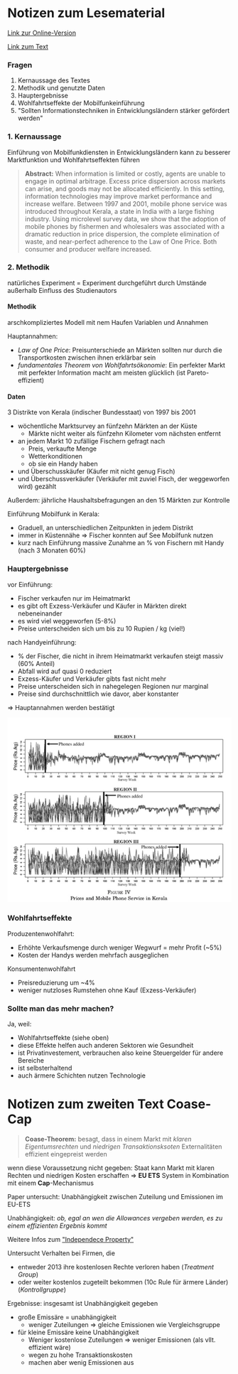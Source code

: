 # Notizen zum Lesematerial

[Link zur Online-Version](https://skriptum.github.io/vwl1/#/VL_VWL/2021-11-29-Lesenotizen)

[Link zum Text](https://web.stanford.edu/class/comm1a/readings/jensen-digital-divide.pdf)

### Fragen

1. Kernaussage des Textes
2. Methodik und genutzte Daten
3. Hauptergebnisse
4. Wohlfahrtseffekte der Mobilfunkeinführung
5. "Sollten Informationstechniken in Entwicklungsländern stärker gefördert werden"

### 1. Kernaussage

Einführung von Mobilfunkdiensten in Entwicklungsländern kann zu besserer Marktfunktion und Wohlfahrtseffekten führen

> **Abstract:** When information is limited or costly, agents are unable to engage in optimal arbitrage. Excess price dispersion across markets can arise, and goods may not be allocated efficiently. In this setting, information technologies may improve market performance and increase welfare. Between 1997 and 2001, mobile phone service was introduced throughout Kerala, a state in India with a large fishing industry. Using microlevel survey data, we show that the adoption of mobile phones by fishermen and wholesalers was associated with a dramatic reduction in price dispersion, the complete elimination of waste, and near-perfect adherence to the Law of One Price. Both consumer and producer welfare increased.

### 2. Methodik

natürliches Experiment = Experiment durchgeführt durch Umstände außerhalb Einfluss des Studienautors

#### Methodik

arschkompliziertes Modell mit nem Haufen Variablen und Annahmen

Hauptannahmen: 

- *Law of One Price*: Preisunterschiede an Märkten sollten nur durch die Transportkosten zwischen ihnen erklärbar sein
- *fundamentales Theorem von Wohlfahrtsökonomie*: Ein perfekter Markt mit perfekter Information macht am meisten glücklich (ist Pareto-effizient)

#### Daten

3 Distrikte von Kerala (indischer Bundesstaat) von 1997 bis 2001

- wöchentliche Marktsurvey an fünfzehn Märkten an der Küste
    - Märkte nicht weiter als fünfzehn Kilometer vom nächsten entfernt
- an jedem Markt 10 zufällige Fischern gefragt nach
    - Preis, verkaufte Menge
    - Wetterkonditionen
    - ob sie ein Handy haben
- und Überschusskäufer (Käufer mit nicht genug Fisch)
- und Überschussverkäufer (Verkäufer mit zuviel Fisch, der weggeworfen wird) gezählt

Außerdem: jährliche Haushaltsbefragungen an den 15 Märkten zur Kontrolle

Einführung Mobilfunk in Kerala:

- Graduell, an unterschiedlichen Zeitpunkten in jedem Distrikt
- immer in Küstennähe => Fischer konnten auf See Mobilfunk nutzen
- kurz nach Einführung massive Zunahme an % von Fischern mit Handy (nach 3 Monaten 60%)

### Hauptergebnisse

vor Einführung:

- Fischer verkaufen nur im Heimatmarkt
- es gibt oft Exzess-Verkäufer und Käufer in Märkten direkt nebeneinander
- es wird viel weggeworfen (5-8%)
- Preise unterscheiden sich um bis zu 10 Rupien / kg (viel!)

nach Handyeinführung:

- % der Fischer, die nicht in ihrem Heimatmarkt verkaufen steigt massiv (60% Anteil)
- Abfall wird auf quasi 0 reduziert
- Exzess-Käufer und Verkäufer gibts fast nicht mehr
- Preise unterscheiden sich in nahegelegen Regionen nur marginal
- Preise sind durchschnittlich wie davor, aber konstanter

=> Hauptannahmen werden bestätigt

![21-11-29_00-01](../images/21-11-29_00-01.jpg)

### Wohlfahrtseffekte

Produzentenwohlfahrt:

- Erhöhte Verkaufsmenge durch weniger Wegwurf = mehr Profit (~5%)
- Kosten der Handys werden mehrfach ausgeglichen

Konsumentenwohlfahrt

- Preisreduzierung um ~4%
- weniger nutzloses Rumstehen ohne Kauf (Exzess-Verkäufer)



### Sollte man das mehr machen? 

Ja, weil:

- Wohlfahrtseffekte (siehe oben)
- diese Effekte helfen auch anderen Sektoren wie Gesundheit 
- ist Privatinvestement, verbrauchen also keine Steuergelder für andere Bereiche
- ist selbsterhaltend
- auch ärmere Schichten nutzen Technologie





# Notizen zum zweiten Text Coase-Cap

> **Coase-Theorem:** besagt, dass in einem Markt mit *klaren Eigentumsrechten* und *niedrigen Transaktionsksoten* Externalitäten effizient eingepreist werden

wenn diese Voraussetzung nicht gegeben: Staat kann Markt mit klaren Rechten und niedrigen Kosten erschaffen => **EU ETS** System in Kombination mit einem **Cap**-Mechanismus



Paper untersucht: Unabhängigkeit zwischen Zuteilung und Emissionen im EU-ETS

Unabhängigkeit: *ob, egal an wen die Allowances vergeben werden, es zu einem effizienten Ergebnis kommt*

Weitere Infos zum ["Independece Property"](https://economistsview.typepad.com/economistsview/2012/07/an-important-property-of-cap-and-trade.html)

Untersucht Verhalten bei Firmen, die 

- entweder 2013 ihre kostenlosen Rechte verloren haben (*Treatment Group*)
- oder weiter kostenlos zugeteilt bekommen (10c Rule für ärmere Länder) (*Kontrollgruppe*)



Ergebnisse: insgesamt ist Unabhängigkeit gegeben

- große Emissäre = unabhängigkeit
    - weniger Zuteilungen => gleiche Emissionen wie Vergleichsgruppe
- für kleine Emissäre keine Unabhängigkeit
    - Weniger kostenlose Zuteilungen => weniger Emissionen (als vllt. effizient wäre)
    - wegen zu hohe Transaktionskosten 
    - machen aber wenig Emissionen aus
